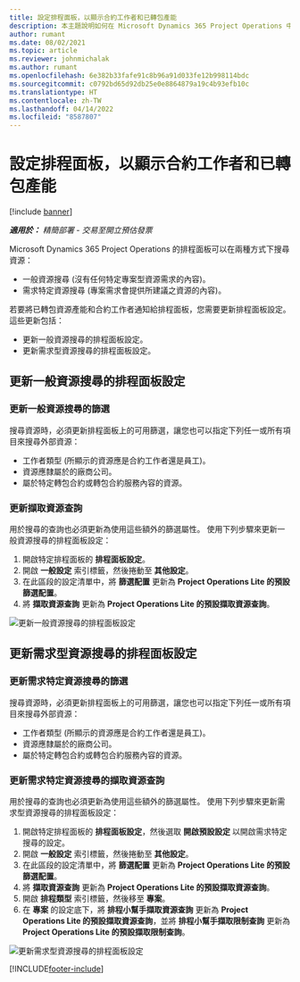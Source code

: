 ```yaml
---
title: 設定排程面板，以顯示合約工作者和已轉包產能
description: 本主題說明如何在 Microsoft Dynamics 365 Project Operations 中設定排程面板，以在配置專案資源需求的人員時顯示已轉包的資源產能。
author: rumant
ms.date: 08/02/2021
ms.topic: article
ms.reviewer: johnmichalak
ms.author: rumant
ms.openlocfilehash: 6e382b33fafe91c8b96a91d033fe12b998114bdc
ms.sourcegitcommit: c0792bd65d92db25e0e8864879a19c4b93efb10c
ms.translationtype: HT
ms.contentlocale: zh-TW
ms.lasthandoff: 04/14/2022
ms.locfileid: "8587807"
---
```

# <a name="configure-schedule-board-to-show-contract-workers-and-subcontracted-capacity"></a>設定排程面板，以顯示合約工作者和已轉包產能 

[!include [banner](../../includes/dataverse-preview.md)]

_**適用於：** 精簡部署 - 交易至開立預估發票_

Microsoft Dynamics 365 Project Operations 的排程面板可以在兩種方式下搜尋資源：

- 一般資源搜尋 (沒有任何特定專案型資源需求的內容)。
- 需求特定資源搜尋 (專案需求會提供所建議之資源的內容)。

若要將已轉包資源產能和合約工作者通知給排程面板，您需要更新排程面板設定。 這些更新包括： 
- 更新一般資源搜尋的排程面板設定。
- 更新需求型資源搜尋的排程面板設定。

## <a name="update-schedule-board-settings-for-general-resource-search"></a>更新一般資源搜尋的排程面板設定
### <a name="update-filters-for-general-resource-search"></a>更新一般資源搜尋的篩選
搜尋資源時，必須更新排程面板上的可用篩選，讓您也可以指定下列任一或所有項目來搜尋外部資源：
  - 工作者類型 (所顯示的資源應是合約工作者還是員工)。
  - 資源應隸屬於的廠商公司。
  - 屬於特定轉包合約或轉包合約服務內容的資源。
    
### <a name="update-retrieve-resource-query"></a>更新擷取資源查詢
用於搜尋的查詢也必須更新為使用這些額外的篩選屬性。 使用下列步驟來更新一般資源搜尋的排程面板設定：  
1. 開啟特定排程面板的 **排程面板設定**。
2. 開啟 **一般設定** 索引標籤，然後捲動至 **其他設定**。
3. 在此區段的設定清單中，將 **篩選配置** 更新為 **Project Operations Lite 的預設篩選配置**。
4. 將 **擷取資源查詢** 更新為 **Project Operations Lite 的預設擷取資源查詢**。

![更新一般資源搜尋的排程面板設定](../media/BoardSettings.png)  

## <a name="update-schedule-board-settings-for-requirementbased-resource-search"></a>更新需求型資源搜尋的排程面板設定
### <a name="update-filters-for-requirement-specific-resource-search"></a>更新需求特定資源搜尋的篩選 
搜尋資源時，必須更新排程面板上的可用篩選，讓您也可以指定下列任一或所有項目來搜尋外部資源：
 - 工作者類型 (所顯示的資源應是合約工作者還是員工)。
 - 資源應隸屬於的廠商公司。
 - 屬於特定轉包合約或轉包合約服務內容的資源。

### <a name="update-retrieve-resource-query-for-requirement-specific-resource-search"></a>更新需求特定資源搜尋的擷取資源查詢 
用於搜尋的查詢也必須更新為使用這些額外的篩選屬性。 使用下列步驟來更新需求型資源搜尋的排程面板設定：

1. 開啟特定排程面板的 **排程面板設定**，然後選取 **開啟預設設定** 以開啟需求特定搜尋的設定。
2. 開啟 **一般設定** 索引標籤，然後捲動至 **其他設定**。
3. 在此區段的設定清單中，將 **篩選配置** 更新為 **Project Operations Lite 的預設篩選配置**。
4. 將 **擷取資源查詢** 更新為 **Project Operations Lite 的預設擷取資源查詢**。
5. 開啟 **排程類型** 索引標籤，然後移至 **專案**。
6. 在 **專案** 的設定底下，將 **排程小幫手擷取資源查詢** 更新為 **Project Operations Lite 的預設擷取資源查詢**，並將 **排程小幫手擷取限制查詢** 更新為 **Project Operations Lite 的預設擷取限制查詢**。

![更新需求型資源搜尋的排程面板設定](../media/SASettings.png)  

[!INCLUDE[footer-include](../../includes/footer-banner.md)]
